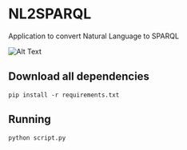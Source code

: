 # NL2SPARQL
Application to convert Natural Language to SPARQL 


![Alt Text](https://media.giphy.com/media/xUNd9MNbpAXrE3QDU4/giphy.gif)

## Download all dependencies

`pip install -r requirements.txt`

## Running
`python script.py`

